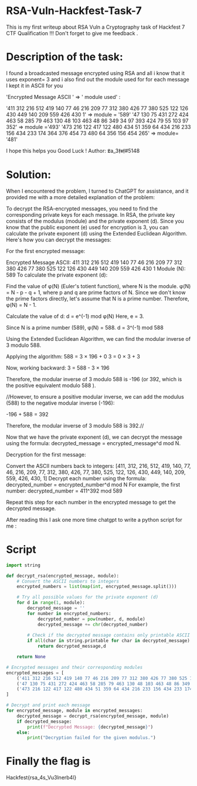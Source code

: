 # RSA-Vuln-Hackfest-Task-7
This is my first writeup about RSA Vuln a Cryptography task of Hackfest 7 CTF Qualification !!! Don't forget to give me feedback .

# Description of the task:

I found a broadcasted message encrypted using RSA and all i know that it uses exponent= 3 and i also find out the module used for for each message 
I kept it in ASCII for you 

'Encrypted Message ASCII '   => ' module used' : 

'411 312 216 512 419 140 77 46 216 209 77 312 380 426 77 380 525 122 126 430  449 140 209 559 426 430 1'    => module = '589'
'47 130 75 431 272 424 463 58 285 79 463 130 48 103 463 48 86 349 34 97 393 424 79 55 103 97 352' => module ='493'
'473 216 122 417 122 480 434 51 359 64 434 216 233 156 434 233 174 364 376 454 73 480 64 356 156 454 265' => module= '481'


I hope this helps you 
Good Luck !
Author: 𝕷a_3𝖋𝖚𝖋#5148

# Solution:

When I encountered the problem, I turned to ChatGPT for assistance, and it provided me with a more detailed explanation of the problem:

To decrypt the RSA-encrypted messages, you need to find the corresponding private keys for each message. In RSA, the private key consists of the modulus (module) and the private exponent (d). Since you know that the public exponent (e) used for encryption is 3, you can calculate the private exponent (d) using the Extended Euclidean Algorithm. Here's how you can decrypt the messages:

For the first encrypted message:

Encrypted Message ASCII: 411 312 216 512 419 140 77 46 216 209 77 312 380 426 77 380 525 122 126 430 449 140 209 559 426 430 1
Module (N): 589
To calculate the private exponent (d):

Find the value of φ(N) (Euler's totient function), where N is the module.
φ(N) = N - p - q + 1, where p and q are prime factors of N.
Since we don't know the prime factors directly, let's assume that N is a prime number.
Therefore, φ(N) = N - 1.

Calculate the value of d:
d = e^(-1) mod φ(N)
Here, e = 3.

Since N is a prime number (589), φ(N) = 588.
d = 3^(-1) mod 588

Using the Extended Euclidean Algorithm, we can find the modular inverse of 3 modulo 588.

Applying the algorithm:
588 = 3 × 196 + 0
3 = 0 × 3 + 3

Now, working backward:
3 = 588 - 3 × 196

Therefore, the modular inverse of 3 modulo 588 is -196 (or 392, which is the positive equivalent modulo 588 ). 

//However, to ensure a positive modular inverse, we can add the modulus (588) to the negative modular inverse (-196):

-196 + 588 = 392

Therefore, the modular inverse of 3 modulo 588 is 392.//


Now that we have the private exponent (d), we can decrypt the message using the formula: decrypted_message = encrypted_message^d mod N.

Decryption for the first message:

Convert the ASCII numbers back to integers: [411, 312, 216, 512, 419, 140, 77, 46, 216, 209, 77, 312, 380, 426, 77, 380, 525, 122, 126, 430, 449, 140, 209, 559, 426, 430, 1]
Decrypt each number using the formula: decrypted_number = encrypted_number^d mod N
For example, the first number:
decrypted_number = 411^392 mod 589

Repeat this step for each number in the encrypted message to get the decrypted message.

After reading this I ask one more time chatgpt to write a python script for me :

# Script 
```python
import string

def decrypt_rsa(encrypted_message, module):
    # Convert the ASCII numbers to integers
    encrypted_numbers = list(map(int, encrypted_message.split()))

    # Try all possible values for the private exponent (d)
    for d in range(1, module):
        decrypted_message = ''
        for number in encrypted_numbers:
            decrypted_number = pow(number, d, module)
            decrypted_message += chr(decrypted_number)
            
        # Check if the decrypted message contains only printable ASCII characters
        if all(char in string.printable for char in decrypted_message):
            return decrypted_message,d

    return None

# Encrypted messages and their corresponding modules
encrypted_messages = [
    ('411 312 216 512 419 140 77 46 216 209 77 312 380 426 77 380 525 122 126 430 449 140 209 559 426 430 1', 589),
    ('47 130 75 431 272 424 463 58 285 79 463 130 48 103 463 48 86 349 34 97 393 424 79 55 103 97 352', 493),
    ('473 216 122 417 122 480 434 51 359 64 434 216 233 156 434 233 174 364 376 454 73 480 64 356 156 454 265', 481)
]

# Decrypt and print each message
for encrypted_message, module in encrypted_messages:
    decrypted_message = decrypt_rsa(encrypted_message, module)
    if decrypted_message:
        print(f"Decrypted Message: {decrypted_message}")
    else:
        print("Decryption failed for the given modulus.")
```
# Finally the flag is 

Hackfest{rsa_4s_Vu3lnerb4l}
